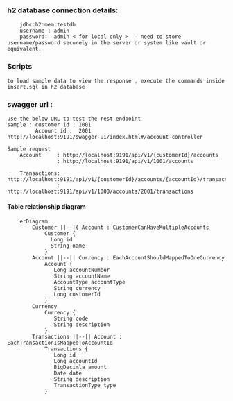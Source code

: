 ### h2 database connection details:

        jdbc:h2:mem:testdb 
        username : admin
        password:  admin < for local only >  - need to store username/password securely in the server or system like vault or equivalent.

### Scripts

    to load sample data to view the response , execute the commands inside insert.sql in h2 database

### swagger url :

    use the below URL to test the rest endpoint
    sample : customer id : 1001
             Account id :  2001
    http://localhost:9191/swagger-ui/index.html#/account-controller
    
    Sample request 
        Account     : http://localhost:9191/api/v1/{customerId}/accounts
                    : http://localhost:9191/api/v1/1001/accounts

        Transactions: http://localhost:9191/api/v1/{customerId}/accounts/{accountId}/transactions
                    : http://localhost:9191/api/v1/1000/accounts/2001/transactions

#### Table relationship diagram

```mermaid
    erDiagram
        Customer ||--|{ Account : CustomerCanHaveMultipleAccounts
            Customer {
              Long id
              String name
            }
        Account ||--|| Currency : EachAccountShouldMappedToOneCurrency
            Account {
               Long accountNumber
               String accountName
               AccountType accountType
               String currency
               Long customerId 
            }
        Currency 
            Currency {
               String code
               String description
            }
        Transactions ||--|| Account : EachTransactionIsMappedToAccountId
            Transactions {
               Long id
               Long accountId
               BigDecimla amount
               Date date
               String description
               TransactionType type
            }
            
```


